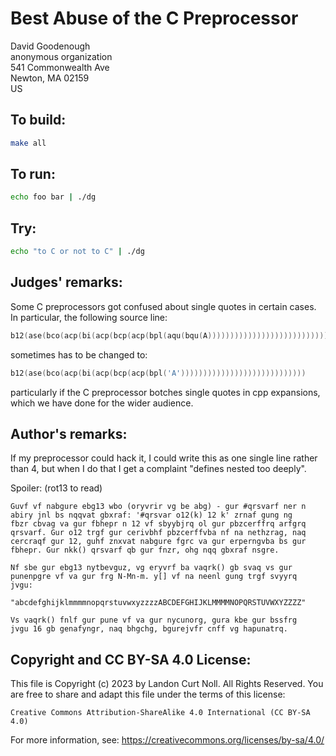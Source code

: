 # Best Abuse of the C Preprocessor

David Goodenough  
anonymous organization   
541 Commonwealth Ave  
Newton, MA 02159  
US  

## To build:

```sh
make all
```


## To run:

```sh
echo foo bar | ./dg
```

## Try:

```sh
echo "to C or not to C" | ./dg
```

## Judges' remarks:

Some C preprocessors got confused about single quotes in certain cases.
In particular, the following source line:

```c
b12(ase(bco(acp(bi(acp(bcp(acp(bpl(aqu(bqu(A))))))))))))))))))))))))))))))
```

sometimes has to be changed to:

```c
b12(ase(bco(acp(bi(acp(bcp(acp(bpl('A'))))))))))))))))))))))))))))
```

particularly if the C preprocessor botches single quotes in cpp expansions,
which we have done for the wider audience.


## Author's remarks:

If my preprocessor could hack it, I could write this as one single line rather
than 4, but when I do that I get a complaint "defines nested too deeply".

Spoiler: (rot13 to read)

    Guvf vf nabgure ebg13 wbo (oryvrir vg be abg) - gur #qrsvarf ner n
    abiry jnl bs nqqvat gbxraf: '#qrsvar o12(k) 12 k' zrnaf gung ng
    fbzr cbvag va gur fbhepr n 12 vf sbyybjrq ol gur pbzcerffrq arfgrq
    qrsvarf. Gur o12 trgf gur cerivbhf pbzcerffvba nf na nethzrag, naq
    cercraqf gur 12, guhf znxvat nabgure fgrc va gur erperngvba bs gur
    fbhepr. Gur nkk() qrsvarf qb gur fnzr, ohg nqq gbxraf nsgre.

    Nf sbe gur ebg13 nytbevguz, vg eryvrf ba vaqrk() gb svaq vs gur
    punenpgre vf va gur frg N-Mn-m. y[] vf na neenl gung trgf svyyrq
    jvgu:

    "abcdefghijklmmmmnopqrstuvwxyzzzzABCDEFGHIJKLMMMMNOPQRSTUVWXYZZZZ"

    Vs vaqrk() fnlf gur pune vf va gur nycunorg, gura kbe gur bssfrg
    jvgu 16 gb genafyngr, naq bhgchg, bgurejvfr cnff vg hapunatrq.

## Copyright and CC BY-SA 4.0 License:

This file is Copyright (c) 2023 by Landon Curt Noll.  All Rights Reserved.
You are free to share and adapt this file under the terms of this license:

    Creative Commons Attribution-ShareAlike 4.0 International (CC BY-SA 4.0)

For more information, see: https://creativecommons.org/licenses/by-sa/4.0/
